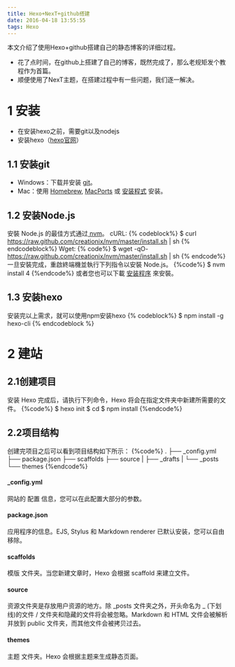 ```yaml
---
title: Hexo+NexT+github搭建
date: 2016-04-18 13:55:55
tags: Hexo
---
```

本文介绍了使用Hexo+github搭建自己的静态博客的详细过程。
- 花了点时间，在github上搭建了自己的博客，既然完成了，那么老规矩发个教程作为首篇。
- 顺便使用了NexT主题，在搭建过程中有一些问题，我们逐一解决。


# 1 安装 #
- 在安装hexo之前，需要git以及nodejs
- 安装hexo（[hexo官网](https://hexo.io/)）


## 1.1 安装git ##
- Windows：下载并安装 [git](https://git-scm.com/download/win)。
- Mac：使用 [Homebrew](http://brew.sh/), [MacPorts](www.macports.org) 或 [安装程式](http://sourceforge.net/projects/git-osx-installer/) 安装。


## 1.2 安装Node.js ##
安裝 Node.js 的最佳方式通过[ nvm](https://github.com/creationix/nvm)。
cURL:
{% codeblock%}
$ curl https://raw.github.com/creationix/nvm/master/install.sh | sh
{% endcodeblock%}
Wget:
{% code%}
$ wget -qO- https://raw.github.com/creationix/nvm/master/install.sh | sh
{% endcode%}
一旦安裝完成，重啟終端機並執行下列指令以安裝 Node.js。
{%code%}
$ nvm install 4
{%endcode%}
或者您也可以下載 [安装程序](https://nodejs.org/en/) 來安裝。

## 1.3 安装hexo ##
安装完以上需求，就可以使用npm安装hexo
{% codeblock%}
$ npm install -g hexo-cli
{% endcodeblock %}

# 2 建站 #
## 2.1创建项目 ##
安装 Hexo 完成后，请执行下列命令，Hexo 将会在指定文件夹中新建所需要的文件。
{%code%}
$ hexo init <folder>
$ cd <folder>
$ npm install
{%endcode%}

## 2.2项目结构 ##
创建完项目之后可以看到项目结构如下所示：
{%code%}
.
├── _config.yml
├── package.json
├── scaffolds
├── source
|   ├── _drafts
|   └── _posts
└── themes
{%endcode%}
#### _config.yml ####
网站的 配置 信息，您可以在此配置大部分的参数。
#### package.json ####
应用程序的信息。EJS, Stylus 和 Markdown renderer 已默认安装，您可以自由移除。
#### scaffolds ####
模版 文件夹。当您新建文章时，Hexo 会根据 scaffold 来建立文件。
#### source ####
资源文件夹是存放用户资源的地方。除 _posts 文件夹之外，开头命名为 _ (下划线)的文件 / 文件夹和隐藏的文件将会被忽略。Markdown 和 HTML 文件会被解析并放到 public 文件夹，而其他文件会被拷贝过去。
#### themes ####
主题 文件夹。Hexo 会根据主题来生成静态页面。


